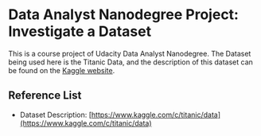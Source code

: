 # Data Analyst Nanodegree Project: Investigate a Dataset

This is a course project of Udacity Data Analyst Nanodegree. The Dataset being used here is the Titanic Data, and the description of this dataset can be found on the [Kaggle website](https://www.kaggle.com/c/titanic/data).


## Reference List

- Dataset Description: [https://www.kaggle.com/c/titanic/data](https://www.kaggle.com/c/titanic/data)


